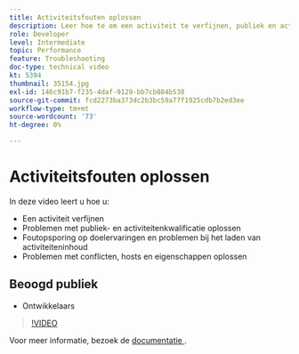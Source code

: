 ```yaml
---
title: Activiteitsfouten oplossen
description: Leer hoe te om een activiteit te verfijnen, publiek en activiteitenkwalificatiekwesties problemen op te lossen, de ervaringen van het Doel en activiteiteninhoud ladende kwesties, en conflicten, gastheren, en eigenschappen problemen op te lossen.
role: Developer
level: Intermediate
topic: Performance
feature: Troubleshooting
doc-type: technical video
kt: 5394
thumbnail: 35154.jpg
exl-id: 146c91b7-f235-4daf-9129-bb7cb884b538
source-git-commit: fcd2273ba373dc2b3bc59a77f1925cdb7b2ed3ee
workflow-type: tm+mt
source-wordcount: '73'
ht-degree: 0%

---
```


# Activiteitsfouten oplossen

In deze video leert u hoe u:

* Een activiteit verfijnen
* Problemen met publiek- en activiteitenkwalificatie oplossen
* Foutopsporing op doelervaringen en problemen bij het laden van activiteiteninhoud
* Problemen met conflicten, hosts en eigenschappen oplossen

## Beoogd publiek

* Ontwikkelaars

>[!VIDEO](https://video.tv.adobe.com/v/35154/?quality=12)

Voor meer informatie, bezoek de [ documentatie ](https://experienceleague.adobe.com/docs/target/using/troubleshoot/troubleshooting-target.html?lang=nl-NL).
